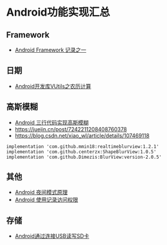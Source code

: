 # Android功能实现汇总

## Framework

- [Android Framework 记录之一](https://blog.csdn.net/banketree/article/details/24718899)
  
## 日期

- [Android开发库VUtils之农历计算](https://blog.csdn.net/quwei3930921/article/details/50964738)

## 高斯模糊
- [Android 三行代码实现高斯模糊](https://juejin.cn/post/7144663860027326494#heading-2)
- https://juejin.cn/post/7242211208408760378
- https://blog.csdn.net/xiao_wl/article/details/107469118
```
implementation 'com.github.mmin18:realtimeblurview:1.2.1'
implementation 'com.github.centerzx:ShapeBlurView:1.0.5'
implementation 'com.github.Dimezis:BlurView:version-2.0.5'
```

## 其他
- [Android 夜间模式原理](https://www.jianshu.com/p/a63180d4d235)
- [Android 使用记录访问权限](https://juejin.cn/post/6844903464598765581)

## 存储
- [Android通过连接USB读写SD卡](https://blog.csdn.net/Gary__123456/article/details/131498266)
